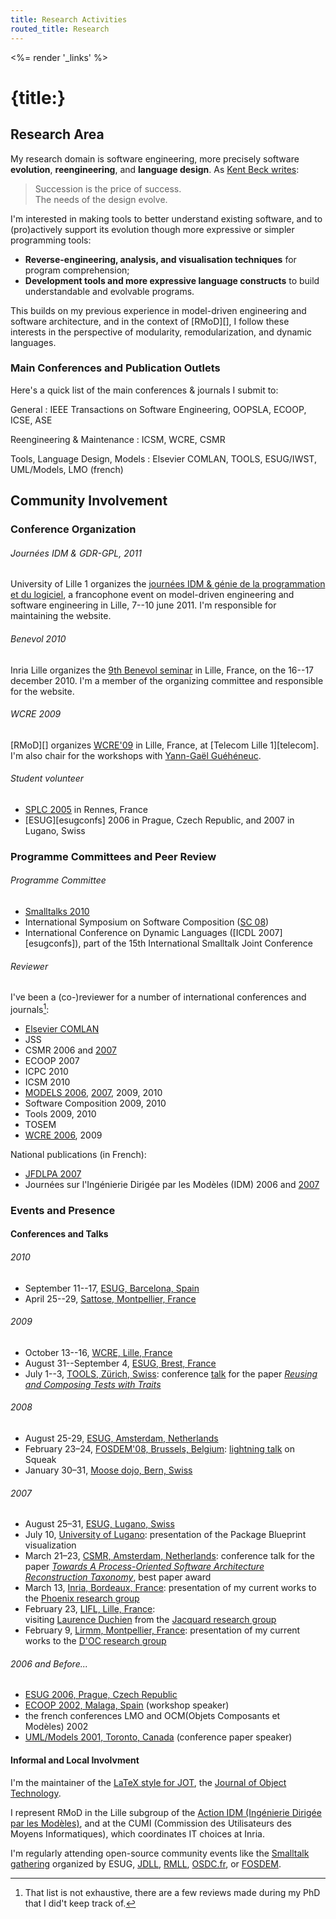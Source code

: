 ```yaml
---
title: Research Activities
routed_title: Research
---
```

<%= render '_links' %>

# {title:}


## Research Area

My research domain is software engineering, more precisely software **evolution**, **reengineering**, and **language design**.
As [Kent Beck writes](http://www.threeriversinstitute.org/blog/?p=363):

> Succession is the price of success.  
> The needs of the design evolve.

I'm interested in making tools to better understand existing software, and to (pro)actively support its evolution though more expressive or simpler programming tools:

- **Reverse-engineering, analysis, and visualisation techniques** for program comprehension;
- **Development tools and more expressive language constructs** to build understandable and evolvable programs.

This builds on my previous experience in model-driven engineering and software architecture, and in the context of [RMoD][], I follow these interests in the perspective of modularity, remodularization, and dynamic languages.


### Main Conferences and Publication Outlets

Here's a quick list of the main conferences & journals I submit to:

General
: IEEE Transactions on Software Engineering, OOPSLA, ECOOP, ICSE, ASE

Reengineering & Maintenance
: ICSM, WCRE, CSMR

Tools, Language Design, Models
: Elsevier COMLAN, TOOLS, ESUG/IWST, UML/Models, LMO (french)


## Community Involvement


### Conference Organization

###### Journées IDM & GDR-GPL, 2011
University of Lille&nbsp;1 organizes the [journées IDM & génie de la programmation et du logiciel](http://www.lifl.fr/idm-gpl), a francophone event on model-driven engineering and software engineering in Lille, 7--10 june 2011.
I'm responsible for maintaining the website.

###### Benevol 2010
Inria Lille organizes the [9th Benevol seminar][benevol2010] in Lille, France, on the 16--17 december 2010.
I'm a member of the organizing committee and responsible for the website.

[benevol2010]: http://rmod.lille.inria.fr/benevol

###### WCRE 2009
[RMoD][] organizes [WCRE'09][wcre09] in Lille, France, at [Telecom Lille 1][telecom]. I'm also chair for the workshops with [Yann-Gaël Guéhéneuc](http://www.yann-gael.gueheneuc.net/).

[wcre09]: http://web.soccerlab.polymtl.ca/wcre2009/

###### Student volunteer
* [SPLC 2005][splc] in Rennes, France
* [ESUG][esugconfs] 2006 in Prague, Czech Republic, and 2007 in Lugano, Swiss

[splc]: http://www.sse.uni-essen.de/SPLC2005/ "Software Product Line Conference"


### Programme Committees and Peer Review

###### Programme Committee
* [Smalltalks 2010](http://www.fast.org.ar/)
* International Symposium on Software Composition ([SC&nbsp;08](http://www.infosys.tuwien.ac.at/SC2008/))
* International Conference on Dynamic Languages ([ICDL 2007][esugconfs]), part of the 15th International Smalltalk Joint Conference

###### Reviewer
I've been a (co-)reviewer for a number of international conferences and journals[^notexhaustive]:

* [Elsevier COMLAN](http://www.elsevier.com/wps/find/journaldescription.cws_home/638299/description "Computer Languages, Systems and Structures")
* JSS
* CSMR 2006 and [2007](http://www.cs.vu.nl/csmr2007/)
* ECOOP 2007
* ICPC 2010
* ICSM 2010
* [MODELS 2006](http://www.disi.unige.it/researchsites/models06/), [2007](http://redhat2.isis.vanderbilt.edu), 2009, 2010
* Software Composition 2009, 2010
* Tools 2009, 2010
* TOSEM
* [WCRE 2006](http://www.rcost.unisannio.it/wcre2006/), 2009

National publications (in French):

* [JFDLPA 2007](http://pop-art.inrialpes.fr/~jfdlpa07/ "Journée Francophone de la Programmation Par Aspects")
* Journées sur l'Ingénierie Dirigée par les Modèles (IDM) 2006 and [2007](http://idm2007.enseeiht.fr/)

[^notexhaustive]: That list is not exhaustive, there are a few reviews made during my PhD that I did't keep track of.


### Events and Presence

#### Conferences and Talks

###### 2010

* September 11--17, [ESUG, Barcelona, Spain](http://esug.org/wiki/pier/Conferences/2010)
* April 25--29, [Sattose, Montpellier, France](http://www.lirmm.fr/sattose10/)

###### 2009

* October 13--16, [WCRE, Lille, France](http://web.soccerlab.polymtl.ca/wcre2009/)
* August 31--September 4, [ESUG, Brest, France](http://esug.org/wiki/pier/Conferences/2009)
* July 1--3, [TOOLS, Zürich, Swiss](http://tools.ethz.ch): conference [talk](http://slideshare) for the paper <a href="{relocatable: /publications}#Ducasse2009testTraits">_Reusing and Composing Tests with Traits_</a>

###### 2008

* August 25-29, [ESUG, Amsterdam, Netherlands](http://esug.org/wiki/pier/Conferences/2008)
* February 23–24, [FOSDEM'08, Brussels, Belgium](http://fosdem.org/2008): [lightning talk](http://fosdem.org/2008/schedule/events/465) on Squeak
* January 30–31, [Moose dojo, Bern, Swiss](http://moose.unibe.ch/events/2008-01-30-dojo)

###### 2007

* August 25–31, [ESUG, Lugano, Swiss](http://esug.org/wiki/pier/Conferences/2007)
* July 10, [University of Lugano](http://www.inf.unisi.ch/past_events.php?month_from=07&year_from=2007&month_to=07&year_to=2007&id=61): presentation of the Package Blueprint visualization
* March 21–23, [CSMR, Amsterdam, Netherlands](http://www.cs.vu.nl/csmr2007): conference talk for the paper
  <a href="{relocatable: /publications}#Pollet2007sarSoa">_Towards A Process-Oriented Software Architecture Reconstruction Taxonomy_</a>,
  best paper award
* March 13, [Inria, Bordeaux, France](http://www.labri.fr):
  presentation of my current works to the [Phoenix research group](http://phoenix.labri.fr)
* February 23, [LIFL, Lille, France](http://lifl.fr):  
  visiting [Laurence Duchien](http://www2.lifl.fr/~duchien/) from the [Jacquard research group](http://jacquard.lifl.fr)
* February 9, [Lirmm, Montpellier, France](http://www.lirmm.fr):
  presentation of my current works to the [D'OC research group](http://www.lirmm.fr/xml/fr/0097-03.html)

###### 2006 and Before...

* [ESUG&nbsp;2006, Prague, Czech Republic](http://esug.org/wiki/pier/Conferences/2006)
* [ECOOP&nbsp;2002, Malaga, Spain](http://2002.ecoop.org/) (workshop speaker)
* the french conferences LMO and OCM(Objets Composants et Modèles)&nbsp;2002
* [UML/Models&nbsp;2001, Toronto, Canada](http://www.cs.toronto.edu/uml2001/) (conference paper speaker)

#### Informal and Local Involvment

I'm the maintainer of the [LaTeX style for JOT](http://www.github.com/jotfm/jot), the [Journal of Object Technology](http://www.jot.fm).

I represent RMoD in the Lille subgroup of the [Action IDM (Ingénierie Dirigée par les Modèles)](http://www.actionidm.org), and at the CUMI (Commission des Utilisateurs des Moyens Informatiques), which coordinates IT choices at Inria.

I'm regularly attending open-source community events like the [Smalltalk gathering](http://smallwiki.unibe.ch/ssug/smalltalkpartythe28thofoctober2006/) organized by ESUG,
[JDLL](http://www.jdll.org/ "Journées Du Logiciel Libre"),
[RMLL](http://www.rmll.info/ "Rencontres Mondiales du Logiciel Libre"),
[OSDC.fr](http://osdc.fr),
or [FOSDEM](http://www.fosdem.org "Free and Open-Source DEvelopers Meeting").
